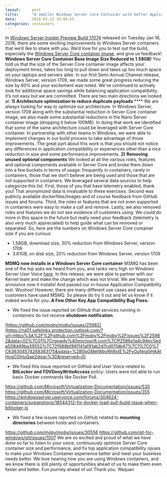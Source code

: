 ```yaml
---
layout:     post
title:      "A smaller Windows Server Core Container with better Application Compatibility"
date:       2018-01-22 19:04:55
categories: containers
---
```

In [Windows Server Insider Preview Build 17074](https://blogs.windows.com/windowsexperience/2018/01/16/announcing-windows-server-insider-preview-build-17074/#9HZu5dBRKoVzcYoe.97) released on Tuesday Jan 16, 2018, there are some exciting improvements to Windows Server containers that we’d like to share with you. We’d love for you to test out the build, especially the [Windows Server Core container image](https://hub.docker.com/r/microsoft/windowsservercore-insider/), and give us feedback! **Windows Server Core Container Base Image Size Reduced to 1.58GB!** You told us that the size of the Server Core container image affects your deployment times, takes too long to pull down and takes up too much space on your laptops and servers alike. In our first Semi-Annual Channel release, Windows Server, version 1709, we made some great progress reducing the size by 60% and your excitement was noted. We’ve continued to actively look for additional space savings while balancing application compatibility. It’s not easy but we are committed. There are two main directions we looked at: **1)** **Architecture optimization to reduce duplicate payloads** **** We are always looking for way to optimize our architecture. In Windows Server, version 1709 along with the substantial reduction in Server Core container image, we also made some substantial reductions in the Nano Server container image (dropping it below 100MB). In doing that work we identified that some of the same architecture could be leveraged with Server Core container. In partnership with other teams in Windows, we were able to implement changes in our build process to take advantage of those improvements. The great part about this work is that you should not notice any differences in application compatibility or experiences other than a nice reduction in size and some performance improvements. **2)** **Removing unused optional components** We looked at all the various roles, features and optional components available in Server Core and broke them down into a few buckets in terms of usage: frequently in containers, rarely in containers, those that we don’t believe are being used and those that are not supported in containers. We leveraged several data sources to help categorize this list. First, those of you that have telemetry enabled, thank you! That anonymized data is invaluable to these exercises. Second was publicly available dockerfiles/images and of course feedback from GitHub issues and forums. Third, the roles or features that are not even supported in containers were easy to make a call and remove. Lastly, we also removed roles and features we do not see evidence of customers using. We could do more in this space in the future but really need your feedback (telemetry is also very much appreciated) to help guide what can be removed or separated. So, here are the numbers on Windows Server Core container size if you are curious: 

  * 1.58GB, download size, 30% reduction from Windows Server, version 1709
  * 3.61GB, on disk size, 20% reduction from Windows Server, version 1709

**MSMQ now installs in a Windows Server Core container** MSMQ has been one of the top asks we heard from you, and ranks very high on Windows Server User Voice [here](https://windowsserver.uservoice.com/forums/304624-containers/suggestions/15719031-create-base-container-image-with-msmq-server). In this release, we were able to partner with our Kernel team and make the change which was not trivial. We are happy to announce now it installs! And passed our in-house Application Compatibility test. Woohoo! However, there are many different use cases and ways customers have used MSMQ. So please do try it out and let us know if it indeed works for you. **A Few Other Key App Compatibility Bug Fixes:**

  * We fixed the issue reported on GitHub that services running in containers do not receive **shutdown notification**.

[https://github.com/moby/moby/issues/25982](https://na01.safelinks.protection.outlook.com/?url=https%3A%2F%2Fgithub.com%2Fmoby%2Fmoby%2Fissues%2F25982&data=02%7C01%7Crgowdy%40microsoft.com%7Cff2586e1a4c94ec5eda508d49ba39552%7C72f988bf86f141af91ab2d7cd011db47%7C1%7C0%7C636304574268363175&sdata=%2B0pGMelWbvRhRxtE%2FvGuNna5HAAtHogCGHuQae2dqgc%3D&reserved=0)

  * We fixed this issue reported on GitHub and User Voice related to **BitLocker and** **FDVDenyWriteAccess** policy: Users were not able to run basic Docker commands like Docker Pull.

<https://github.com/Microsoft/Virtualization-Documentation/issues/530> <https://github.com/Microsoft/Virtualization-Documentation/issues/355> <https://windowsserver.uservoice.com/forums/304624-containers/suggestions/18544312-fix-docker-load-pull-build-issue-when-bitlocker-is>

  * We fixed a few issues reported on GitHub related to **mounting directories** between hosts and containers.

<https://github.com/moby/moby/issues/30556> <https://github.com/git-for-windows/git/issues/1007> We are so excited and proud of what we have done so far to listen to your voice, continuously optimize Server Core container size and performance, and fix top application compatibility issues to make your Windows Container experience better and meet your business needs better. We love hearing how you are using Windows containers, and we know there is still plenty of opportunities ahead of us to make them even faster and better. Fun journey ahead of us! Thank you. Weijuan
